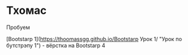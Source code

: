 

# Тхомас
Пробуем

[Bootstarp 1](https://thoomassgg.github.io/Bootstarp Урок 1/ "Урок по бутстрэпу 1") - вёрстка на Bootstarp 4
